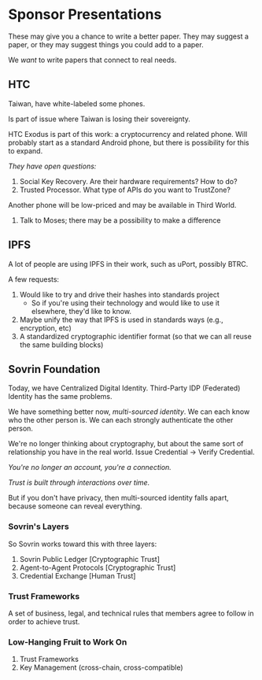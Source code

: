 # Sponsor Presentations

These may give you a chance to write a better paper. They may suggest a paper, or they may suggest things you could add to a paper.

We _want_ to write papers that connect to real needs.

## HTC

Taiwan, have white-labeled some phones.

Is part of issue where Taiwan is losing their sovereignty.

HTC Exodus is part of this work: a cryptocurrency and related phone. Will probably start as a standard Android phone, but there is possibility for this to expand.

_They have open questions:_

   1. Social Key Recovery. Are their hardware requirements? How to do?
   2. Trusted Processor. What type of APIs do you want to TrustZone?

Another phone will be low-priced and may be available in Third World.

   1. Talk to Moses; there may be a possibility to make a difference

## IPFS

A lot of people are using IPFS in their work, such as uPort, possibly BTRC.

A few requests:

   1. Would like to try and drive their hashes into standards project
      * So if you're using their technology and would like to use it elsewhere, they'd like to know.
   2. Maybe unify the way that IPFS is used in standards ways (e.g., encryption, etc)
   3. A standardized cryptographic identifier format (so that we can all reuse the same building blocks)

## Sovrin Foundation

Today, we have Centralized Digital Identity. Third-Party IDP (Federated) Identity has the same problems.

We have something better now, _multi-sourced identity_. We can each know who the other person is. We can each strongly authenticate the other person.

We're no longer thinking about cryptography, but about the same sort of relationship you have in the real world. Issue Credential -> Verify Credential.

_You're no longer an account, you're a connection._

_Trust is built through interactions over time._

But if you don't have privacy, then multi-sourced identity falls apart, because someone can reveal everything.

### Sovrin's Layers

So Sovrin works toward this with three layers:

   1. Sovrin Public Ledger [Cryptographic Trust]
   2. Agent-to-Agent Protocols [Cryptographic Trust]
   3. Credential Exchange [Human Trust]

### Trust Frameworks

A set of business, legal, and technical rules that members agree to follow in order to achieve trust.

### Low-Hanging Fruit to Work On

   1. Trust Frameworks
   2. Key Management (cross-chain, cross-compatible)